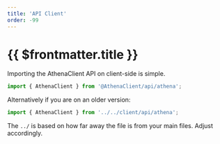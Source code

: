 ```yaml
---
title: 'API Client'
order: -99
---
```


# {{ $frontmatter.title }}

Importing the AthenaClient API on client-side is simple.

```ts
import { AthenaClient } from '@AthenaClient/api/athena';
```

Alternatively if you are on an older version:

```ts
import { AthenaClient } from '../../client/api/athena';
```

The `../` is based on how far away the file is from your main files. Adjust accordingly.